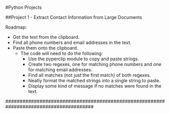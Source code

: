 #Python Projects

##Project 1 -  Extract Contact Information from Large Documents

Roadmap:
* Get the text from the clipboard.
* Find all phone numbers and email addresses in the text.
* Paste them onto the clipboard.
    - The code will need to do the following:
        * Use the pyperclip module to copy and paste strings.
        * Create two regexes, one for matching phone numbers and one for matching email  addresses.
        * Find all matches (not just the first match) of both regexes.
        * Neatly format the matched strings into a single string to paste.
        * Display some kind of message if no matches were found in the text.

#######################################################################################

